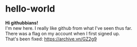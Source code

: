 # hello-world
<b>Hi githubbians!</b><br>
I'm new here.  I really like github from what I've seen thus far.<br>
There was a flag on my account when I first signed up.<br>
That's been fixed: https://archive.vn/GZ2g9<br>
<br>
